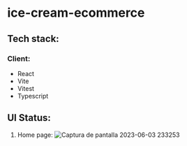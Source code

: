 # ice-cream-ecommerce
## Tech stack:

### Client:
 - React
 - Vite
 - Vitest
 - Typescript

## UI Status:
1. Home page:
![Captura de pantalla 2023-06-03 233253](https://github.com/andresvpineros/ice-cream-ecommerce/assets/72895441/f8e62077-0354-4f91-b90a-12e5a5a4f9b2)

